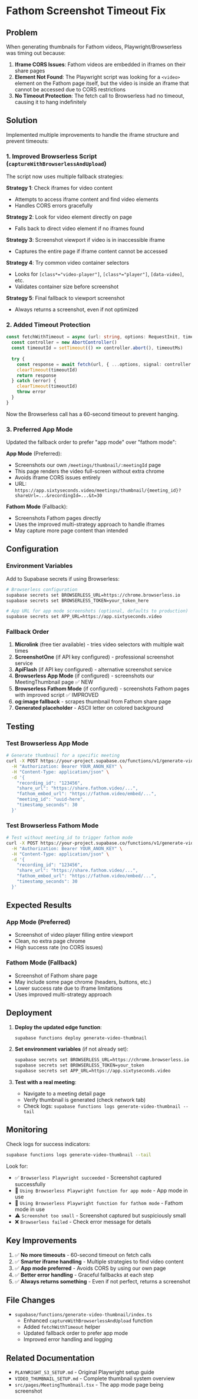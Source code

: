 # Fathom Screenshot Timeout Fix

## Problem

When generating thumbnails for Fathom videos, Playwright/Browserless was timing out because:

1. **Iframe CORS Issues**: Fathom videos are embedded in iframes on their share pages
2. **Element Not Found**: The Playwright script was looking for a `<video>` element on the Fathom page itself, but the video is inside an iframe that cannot be accessed due to CORS restrictions
3. **No Timeout Protection**: The fetch call to Browserless had no timeout, causing it to hang indefinitely

## Solution

Implemented multiple improvements to handle the iframe structure and prevent timeouts:

### 1. **Improved Browserless Script** (`captureWithBrowserlessAndUpload`)

The script now uses multiple fallback strategies:

**Strategy 1**: Check iframes for video content
- Attempts to access iframe content and find video elements
- Handles CORS errors gracefully

**Strategy 2**: Look for video element directly on page
- Falls back to direct video element if no iframes found

**Strategy 3**: Screenshot viewport if video is in inaccessible iframe
- Captures the entire page if iframe content cannot be accessed

**Strategy 4**: Try common video container selectors
- Looks for `[class*="video-player"]`, `[class*="player"]`, `[data-video]`, etc.
- Validates container size before screenshot

**Strategy 5**: Final fallback to viewport screenshot
- Always returns a screenshot, even if not optimized

### 2. **Added Timeout Protection**

```typescript
const fetchWithTimeout = async (url: string, options: RequestInit, timeoutMs: number) => {
  const controller = new AbortController()
  const timeoutId = setTimeout(() => controller.abort(), timeoutMs)
  
  try {
    const response = await fetch(url, { ...options, signal: controller.signal })
    clearTimeout(timeoutId)
    return response
  } catch (error) {
    clearTimeout(timeoutId)
    throw error
  }
}
```

Now the Browserless call has a 60-second timeout to prevent hanging.

### 3. **Preferred App Mode**

Updated the fallback order to prefer "app mode" over "fathom mode":

**App Mode** (Preferred):
- Screenshots our own `/meetings/thumbnail/:meetingId` page
- This page renders the video full-screen without extra chrome
- Avoids iframe CORS issues entirely
- URL: `https://app.sixtyseconds.video/meetings/thumbnail/{meeting_id}?shareUrl=...&recordingId=...&t=30`

**Fathom Mode** (Fallback):
- Screenshots Fathom pages directly
- Uses the improved multi-strategy approach to handle iframes
- May capture more page content than intended

## Configuration

### Environment Variables

Add to Supabase secrets if using Browserless:

```bash
# Browserless configuration
supabase secrets set BROWSERLESS_URL=https://chrome.browserless.io
supabase secrets set BROWSERLESS_TOKEN=your_token_here

# App URL for app mode screenshots (optional, defaults to production)
supabase secrets set APP_URL=https://app.sixtyseconds.video
```

### Fallback Order

1. **Microlink** (free tier available) - tries video selectors with multiple wait times
2. **ScreenshotOne** (if API key configured) - professional screenshot service
3. **ApiFlash** (if API key configured) - alternative screenshot service
4. **Browserless App Mode** (if configured) - screenshots our MeetingThumbnail page ✅ NEW
5. **Browserless Fathom Mode** (if configured) - screenshots Fathom pages with improved script ✅ IMPROVED
6. **og:image fallback** - scrapes thumbnail from Fathom share page
7. **Generated placeholder** - ASCII letter on colored background

## Testing

### Test Browserless App Mode

```bash
# Generate thumbnail for a specific meeting
curl -X POST https://your-project.supabase.co/functions/v1/generate-video-thumbnail \
  -H "Authorization: Bearer YOUR_ANON_KEY" \
  -H "Content-Type: application/json" \
  -d '{
    "recording_id": "123456",
    "share_url": "https://share.fathom.video/...",
    "fathom_embed_url": "https://fathom.video/embed/...",
    "meeting_id": "uuid-here",
    "timestamp_seconds": 30
  }'
```

### Test Browserless Fathom Mode

```bash
# Test without meeting_id to trigger fathom mode
curl -X POST https://your-project.supabase.co/functions/v1/generate-video-thumbnail \
  -H "Authorization: Bearer YOUR_ANON_KEY" \
  -H "Content-Type: application/json" \
  -d '{
    "recording_id": "123456",
    "share_url": "https://share.fathom.video/...",
    "fathom_embed_url": "https://fathom.video/embed/...",
    "timestamp_seconds": 30
  }'
```

## Expected Results

### App Mode (Preferred)
- Screenshot of video player filling entire viewport
- Clean, no extra page chrome
- High success rate (no CORS issues)

### Fathom Mode (Fallback)
- Screenshot of Fathom share page
- May include some page chrome (headers, buttons, etc.)
- Lower success rate due to iframe limitations
- Uses improved multi-strategy approach

## Deployment

1. **Deploy the updated edge function**:
   ```bash
   supabase functions deploy generate-video-thumbnail
   ```

2. **Set environment variables** (if not already set):
   ```bash
   supabase secrets set BROWSERLESS_URL=https://chrome.browserless.io
   supabase secrets set BROWSERLESS_TOKEN=your_token
   supabase secrets set APP_URL=https://app.sixtyseconds.video
   ```

3. **Test with a real meeting**:
   - Navigate to a meeting detail page
   - Verify thumbnail is generated (check network tab)
   - Check logs: `supabase functions logs generate-video-thumbnail --tail`

## Monitoring

Check logs for success indicators:

```bash
supabase functions logs generate-video-thumbnail --tail
```

Look for:
- ✅ `Browserless Playwright succeeded` - Screenshot captured successfully
- 📸 `Using Browserless Playwright function for app mode` - App mode in use
- 📸 `Using Browserless Playwright function for fathom mode` - Fathom mode in use
- ⚠️ `Screenshot too small` - Screenshot captured but suspiciously small
- ❌ `Browserless failed` - Check error message for details

## Key Improvements

1. ✅ **No more timeouts** - 60-second timeout on fetch calls
2. ✅ **Smarter iframe handling** - Multiple strategies to find video content
3. ✅ **App mode preferred** - Avoids CORS by using our own page
4. ✅ **Better error handling** - Graceful fallbacks at each step
5. ✅ **Always returns something** - Even if not perfect, returns a screenshot

## File Changes

- `supabase/functions/generate-video-thumbnail/index.ts`
  - Enhanced `captureWithBrowserlessAndUpload` function
  - Added `fetchWithTimeout` helper
  - Updated fallback order to prefer app mode
  - Improved error handling and logging

## Related Documentation

- `PLAYWRIGHT_S3_SETUP.md` - Original Playwright setup guide
- `VIDEO_THUMBNAIL_SETUP.md` - Complete thumbnail system overview
- `src/pages/MeetingThumbnail.tsx` - The app mode page being screenshot

